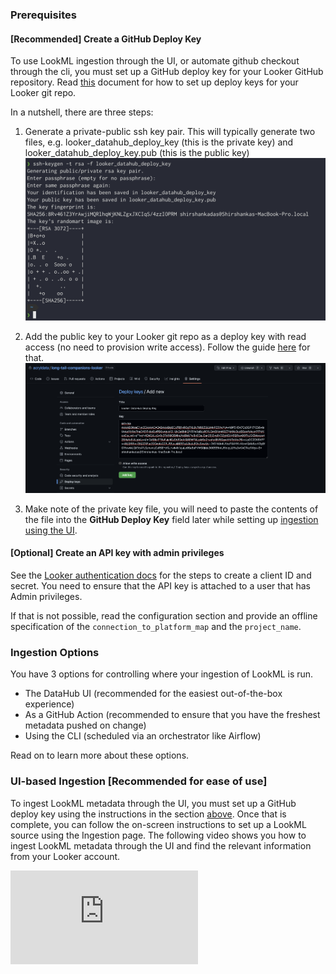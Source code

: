 ### Prerequisites

#### [Recommended] Create a GitHub Deploy Key

To use LookML ingestion through the UI, or automate github checkout through the cli, you must set up a GitHub deploy key for your Looker GitHub repository. Read [this](https://docs.github.com/en/developers/overview/managing-deploy-keys#deploy-keys) document for how to set up deploy keys for your Looker git repo.

In a nutshell, there are three steps:

1. Generate a private-public ssh key pair. This will typically generate two files, e.g. looker_datahub_deploy_key (this is the private key) and looker_datahub_deploy_key.pub (this is the public key)
![Image](https://raw.githubusercontent.com/datahub-project/static-assets/main/imgs/gitssh/ssh-key-generation.png)

2. Add the public key to your Looker git repo as a deploy key with read access (no need to provision write access). Follow the guide [here](https://docs.github.com/en/developers/overview/managing-deploy-keys#deploy-keys) for that.
![Image](https://raw.githubusercontent.com/datahub-project/static-assets/main/imgs/gitssh/git-deploy-key.png)

3. Make note of the private key file, you will need to paste the contents of the file into the **GitHub Deploy Key** field later while setting up [ingestion using the UI](#ui-based-ingestion-recommended-for-ease-of-use).

#### [Optional] Create an API key with admin privileges

See the [Looker authentication docs](https://docs.looker.com/reference/api-and-integration/api-auth#authentication_with_an_sdk) for the steps to create a client ID and secret.
You need to ensure that the API key is attached to a user that has Admin privileges.

If that is not possible, read the configuration section and provide an offline specification of the `connection_to_platform_map` and the `project_name`.

### Ingestion Options

You have 3 options for controlling where your ingestion of LookML is run.

- The DataHub UI (recommended for the easiest out-of-the-box experience)
- As a GitHub Action (recommended to ensure that you have the freshest metadata pushed on change)
- Using the CLI (scheduled via an orchestrator like Airflow)

Read on to learn more about these options.

### UI-based Ingestion [Recommended for ease of use]

To ingest LookML metadata through the UI, you must set up a GitHub deploy key using the instructions in the section [above](#recommended-create-a-github-deploy-key). Once that is complete, you can follow the on-screen instructions to set up a LookML source using the Ingestion page.
The following video shows you how to ingest LookML metadata through the UI and find the relevant information from your Looker account.

<div style={{ position: "relative", paddingBottom: "56.25%", height: 0 }}>
  <iframe
    src="https://www.loom.com/embed/c66dd625de7f48b39005e0eb9c345f5a"
    frameBorder={0}
    webkitallowfullscreen=""
    mozallowfullscreen=""
    allowFullScreen=""
    style={{
      position: "absolute",
      top: 0,
      left: 0,
      width: "100%",
      height: "100%"
    }}
  />
</div>

### GitHub Action based Ingestion [Recommended for push-based integration]

You can set up ingestion using a GitHub Action to push metadata whenever your main Looker GitHub repo changes.
The following sample GitHub action file can be modified to emit LookML metadata whenever there is a change to your repository. This ensures that metadata is already fresh and up to date.

#### Sample GitHub Action

Drop this file into your `.github/workflows` directory inside your Looker GitHub repo.
You need to set up the following secrets in your GitHub repository to get this workflow to work:

- DATAHUB_GMS_HOST: The endpoint where your DataHub host is running
- DATAHUB_TOKEN: An authentication token provisioned for DataHub ingestion
- LOOKER_BASE_URL: The base url where your Looker assets are hosted (e.g. <https://acryl.cloud.looker.com>)
- LOOKER_CLIENT_ID: A provisioned Looker Client ID
- LOOKER_CLIENT_SECRET: A provisioned Looker Client Secret

```yml
name: lookml metadata upload
on:
  # Note that this action only runs on pushes to your main branch. If you want to also
  # run on pull requests, we'd recommend running datahub ingest with the `--dry-run` flag.
  push:
    branches:
      - main
  release:
    types: [published, edited]
  workflow_dispatch:
    

jobs:
  lookml-metadata-upload:
    runs-on: ubuntu-latest
    steps:
      - uses: actions/checkout@v3
      - uses: actions/setup-python@v4
        with:
          python-version: '3.10'
      - name: Run LookML ingestion
        run: |
          pip install 'acryl-datahub[lookml,datahub-rest]'
          cat << EOF > lookml_ingestion.yml
          # LookML ingestion configuration
          source:
            type: "lookml"
            config:
              base_folder: ${{ github.workspace }}
              parse_table_names_from_sql: true
              github_info:
                repo: ${{ github.repository }}
                branch: ${{ github.ref }}
              # Options
              #connection_to_platform_map:
              #  connection-name:
                  #platform: platform-name (e.g. snowflake)
                  #default_db: default-db-name (e.g. DEMO_PIPELINE)
              api:
                client_id: ${LOOKER_CLIENT_ID}
                client_secret: ${LOOKER_CLIENT_SECRET}
                base_url: ${LOOKER_BASE_URL}
          sink:
            type: datahub-rest
            config:
              server: ${DATAHUB_GMS_HOST}
              token: ${DATAHUB_TOKEN}
          EOF
          datahub ingest -c lookml_ingestion.yml
        env:
          DATAHUB_GMS_HOST: ${{ secrets.DATAHUB_GMS_HOST }}
          DATAHUB_TOKEN: ${{ secrets.DATAHUB_TOKEN }}
          LOOKER_BASE_URL: ${{ secrets.LOOKER_BASE_URL }}
          LOOKER_CLIENT_ID: ${{ secrets.LOOKER_CLIENT_ID }}
          LOOKER_CLIENT_SECRET: ${{ secrets.LOOKER_CLIENT_SECRET }}
```

If you want to ingest lookml using the **datahub** cli directly, read on for instructions and configuration details.
